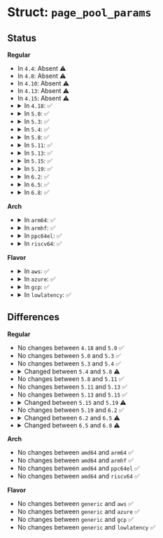 # Struct: <code>page_pool_params</code>

## Status
<b>Regular</b>
<ul>
<li>
In <code>4.4</code>: Absent ⚠️
</li>
<li>
In <code>4.8</code>: Absent ⚠️
</li>
<li>
In <code>4.10</code>: Absent ⚠️
</li>
<li>
In <code>4.13</code>: Absent ⚠️
</li>
<li>
In <code>4.15</code>: Absent ⚠️
</li>
<li>
<details>
<summary>In <code>4.18</code>: ✅</summary>

```c
struct page_pool_params {
    unsigned int flags;
    unsigned int order;
    unsigned int pool_size;
    int nid;
    struct device *dev;
    enum dma_data_direction dma_dir;
};
```
</details>
</li>
<li>
<details>
<summary>In <code>5.0</code>: ✅</summary>

```c
struct page_pool_params {
    unsigned int flags;
    unsigned int order;
    unsigned int pool_size;
    int nid;
    struct device *dev;
    enum dma_data_direction dma_dir;
};
```
</details>
</li>
<li>
<details>
<summary>In <code>5.3</code>: ✅</summary>

```c
struct page_pool_params {
    unsigned int flags;
    unsigned int order;
    unsigned int pool_size;
    int nid;
    struct device *dev;
    enum dma_data_direction dma_dir;
};
```
</details>
</li>
<li>
<details>
<summary>In <code>5.4</code>: ✅</summary>

```c
struct page_pool_params {
    unsigned int flags;
    unsigned int order;
    unsigned int pool_size;
    int nid;
    struct device *dev;
    enum dma_data_direction dma_dir;
};
```
</details>
</li>
<li>
<details>
<summary>In <code>5.8</code>: ✅</summary>

```c
struct page_pool_params {
    unsigned int flags;
    unsigned int order;
    unsigned int pool_size;
    int nid;
    struct device *dev;
    enum dma_data_direction dma_dir;
    unsigned int max_len;
    unsigned int offset;
};
```
</details>
</li>
<li>
<details>
<summary>In <code>5.11</code>: ✅</summary>

```c
struct page_pool_params {
    unsigned int flags;
    unsigned int order;
    unsigned int pool_size;
    int nid;
    struct device *dev;
    enum dma_data_direction dma_dir;
    unsigned int max_len;
    unsigned int offset;
};
```
</details>
</li>
<li>
<details>
<summary>In <code>5.13</code>: ✅</summary>

```c
struct page_pool_params {
    unsigned int flags;
    unsigned int order;
    unsigned int pool_size;
    int nid;
    struct device *dev;
    enum dma_data_direction dma_dir;
    unsigned int max_len;
    unsigned int offset;
};
```
</details>
</li>
<li>
<details>
<summary>In <code>5.15</code>: ✅</summary>

```c
struct page_pool_params {
    unsigned int flags;
    unsigned int order;
    unsigned int pool_size;
    int nid;
    struct device *dev;
    enum dma_data_direction dma_dir;
    unsigned int max_len;
    unsigned int offset;
};
```
</details>
</li>
<li>
<details>
<summary>In <code>5.19</code>: ✅</summary>

```c
struct page_pool_params {
    unsigned int flags;
    unsigned int order;
    unsigned int pool_size;
    int nid;
    struct device *dev;
    enum dma_data_direction dma_dir;
    unsigned int max_len;
    unsigned int offset;
    void (*init_callback)(struct page *, void *);
    void *init_arg;
};
```
</details>
</li>
<li>
<details>
<summary>In <code>6.2</code>: ✅</summary>

```c
struct page_pool_params {
    unsigned int flags;
    unsigned int order;
    unsigned int pool_size;
    int nid;
    struct device *dev;
    enum dma_data_direction dma_dir;
    unsigned int max_len;
    unsigned int offset;
    void (*init_callback)(struct page *, void *);
    void *init_arg;
};
```
</details>
</li>
<li>
<details>
<summary>In <code>6.5</code>: ✅</summary>

```c
struct page_pool_params {
    unsigned int flags;
    unsigned int order;
    unsigned int pool_size;
    int nid;
    struct device *dev;
    struct napi_struct *napi;
    enum dma_data_direction dma_dir;
    unsigned int max_len;
    unsigned int offset;
    void (*init_callback)(struct page *, void *);
    void *init_arg;
};
```
</details>
</li>
<li>
<details>
<summary>In <code>6.8</code>: ✅</summary>

```c
struct page_pool_params {
    unsigned int flags;
    unsigned int order;
    unsigned int pool_size;
    int nid;
    struct device *dev;
    struct napi_struct *napi;
    enum dma_data_direction dma_dir;
    unsigned int max_len;
    unsigned int offset;
    struct page_pool_params_fast fast;
    struct net_device *netdev;
    void (*init_callback)(struct page *, void *);
    void *init_arg;
    struct page_pool_params_slow slow;
};
```
</details>
</li>
</ul>
<b>Arch</b>
<ul>
<li>
<details>
<summary>In <code>arm64</code>: ✅</summary>

```c
struct page_pool_params {
    unsigned int flags;
    unsigned int order;
    unsigned int pool_size;
    int nid;
    struct device *dev;
    enum dma_data_direction dma_dir;
};
```
</details>
</li>
<li>
<details>
<summary>In <code>armhf</code>: ✅</summary>

```c
struct page_pool_params {
    unsigned int flags;
    unsigned int order;
    unsigned int pool_size;
    int nid;
    struct device *dev;
    enum dma_data_direction dma_dir;
};
```
</details>
</li>
<li>
<details>
<summary>In <code>ppc64el</code>: ✅</summary>

```c
struct page_pool_params {
    unsigned int flags;
    unsigned int order;
    unsigned int pool_size;
    int nid;
    struct device *dev;
    enum dma_data_direction dma_dir;
};
```
</details>
</li>
<li>
<details>
<summary>In <code>riscv64</code>: ✅</summary>

```c
struct page_pool_params {
    unsigned int flags;
    unsigned int order;
    unsigned int pool_size;
    int nid;
    struct device *dev;
    enum dma_data_direction dma_dir;
};
```
</details>
</li>
</ul>
<b>Flavor</b>
<ul>
<li>
<details>
<summary>In <code>aws</code>: ✅</summary>

```c
struct page_pool_params {
    unsigned int flags;
    unsigned int order;
    unsigned int pool_size;
    int nid;
    struct device *dev;
    enum dma_data_direction dma_dir;
};
```
</details>
</li>
<li>
<details>
<summary>In <code>azure</code>: ✅</summary>

```c
struct page_pool_params {
    unsigned int flags;
    unsigned int order;
    unsigned int pool_size;
    int nid;
    struct device *dev;
    enum dma_data_direction dma_dir;
};
```
</details>
</li>
<li>
<details>
<summary>In <code>gcp</code>: ✅</summary>

```c
struct page_pool_params {
    unsigned int flags;
    unsigned int order;
    unsigned int pool_size;
    int nid;
    struct device *dev;
    enum dma_data_direction dma_dir;
};
```
</details>
</li>
<li>
<details>
<summary>In <code>lowlatency</code>: ✅</summary>

```c
struct page_pool_params {
    unsigned int flags;
    unsigned int order;
    unsigned int pool_size;
    int nid;
    struct device *dev;
    enum dma_data_direction dma_dir;
};
```
</details>
</li>
</ul>

## Differences
<b>Regular</b>
<ul>
<li>
No changes between <code>4.18</code> and <code>5.0</code> ✅
</li>
<li>
No changes between <code>5.0</code> and <code>5.3</code> ✅
</li>
<li>
No changes between <code>5.3</code> and <code>5.4</code> ✅
</li>
<li>
<details>
<summary>Changed between <code>5.4</code> and <code>5.8</code> ⚠️</summary>
<ul>
<li>
<b>Field added. </b>
<code>unsigned int max_len</code>
</li>
<li>
<b>Field added. </b>
<code>unsigned int offset</code>
</li>
</ul>
</details>
</li>
<li>
No changes between <code>5.8</code> and <code>5.11</code> ✅
</li>
<li>
No changes between <code>5.11</code> and <code>5.13</code> ✅
</li>
<li>
No changes between <code>5.13</code> and <code>5.15</code> ✅
</li>
<li>
<details>
<summary>Changed between <code>5.15</code> and <code>5.19</code> ⚠️</summary>
<ul>
<li>
<b>Field added. </b>
<code>void (*init_callback)(struct page *, void *)</code>
</li>
<li>
<b>Field added. </b>
<code>void *init_arg</code>
</li>
</ul>
</details>
</li>
<li>
No changes between <code>5.19</code> and <code>6.2</code> ✅
</li>
<li>
<details>
<summary>Changed between <code>6.2</code> and <code>6.5</code> ⚠️</summary>
<ul>
<li>
<b>Field added. </b>
<code>struct napi_struct *napi</code>
</li>
</ul>
</details>
</li>
<li>
<details>
<summary>Changed between <code>6.5</code> and <code>6.8</code> ⚠️</summary>
<ul>
<li>
<b>Field added. </b>
<code>struct page_pool_params_fast fast</code>
</li>
<li>
<b>Field added. </b>
<code>struct net_device *netdev</code>
</li>
<li>
<b>Field added. </b>
<code>struct page_pool_params_slow slow</code>
</li>
</ul>
</details>
</li>
</ul>
<b>Arch</b>
<ul>
<li>
No changes between <code>amd64</code> and <code>arm64</code> ✅
</li>
<li>
No changes between <code>amd64</code> and <code>armhf</code> ✅
</li>
<li>
No changes between <code>amd64</code> and <code>ppc64el</code> ✅
</li>
<li>
No changes between <code>amd64</code> and <code>riscv64</code> ✅
</li>
</ul>
<b>Flavor</b>
<ul>
<li>
No changes between <code>generic</code> and <code>aws</code> ✅
</li>
<li>
No changes between <code>generic</code> and <code>azure</code> ✅
</li>
<li>
No changes between <code>generic</code> and <code>gcp</code> ✅
</li>
<li>
No changes between <code>generic</code> and <code>lowlatency</code> ✅
</li>
</ul>
